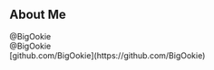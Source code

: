 ## About Me

<div class="align-points">
	<i class="fa fa-telegram"></i> @BigOokie<br/>
	<i class="fa fa-twitter"></i> @BigOokie<br/>
	<i class="fa fa-github"></i> [github.com/BigOokie](https://github.com/BigOokie)<br/>
</div>
